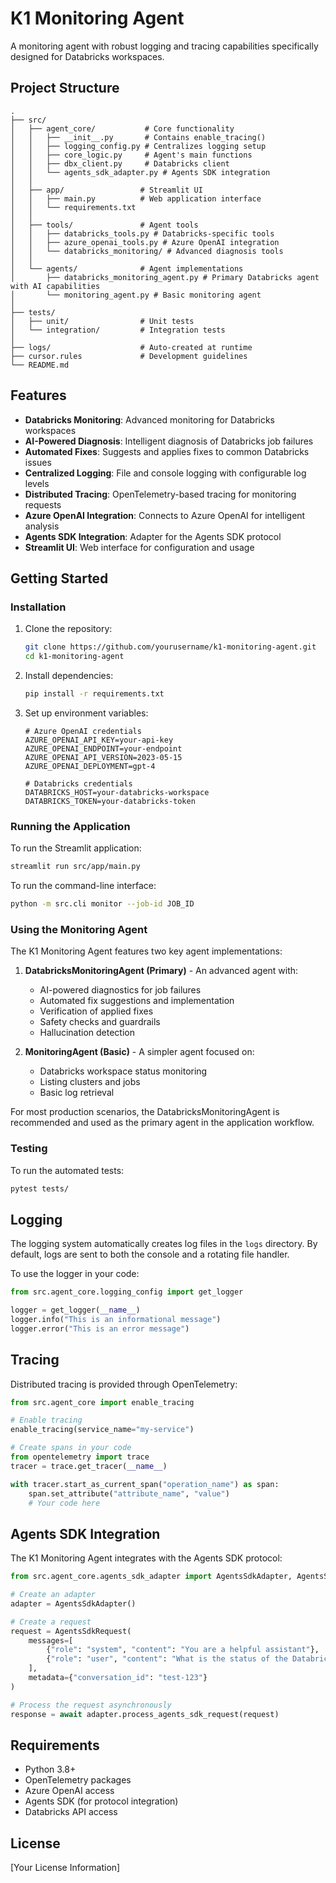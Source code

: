 # K1 Monitoring Agent

A monitoring agent with robust logging and tracing capabilities specifically designed for Databricks workspaces.

## Project Structure

```
.
├── src/
│   ├── agent_core/           # Core functionality 
│   │   ├── __init__.py       # Contains enable_tracing()
│   │   ├── logging_config.py # Centralizes logging setup
│   │   ├── core_logic.py     # Agent's main functions
│   │   ├── dbx_client.py     # Databricks client
│   │   └── agents_sdk_adapter.py # Agents SDK integration
│   │
│   ├── app/                 # Streamlit UI
│   │   ├── main.py          # Web application interface
│   │   └── requirements.txt
│   │
│   ├── tools/               # Agent tools
│   │   ├── databricks_tools.py # Databricks-specific tools
│   │   ├── azure_openai_tools.py # Azure OpenAI integration
│   │   └── databricks_monitoring/ # Advanced diagnosis tools
│   │
│   └── agents/              # Agent implementations
│       ├── databricks_monitoring_agent.py # Primary Databricks agent with AI capabilities
│       └── monitoring_agent.py # Basic monitoring agent
│
├── tests/
│   ├── unit/                # Unit tests
│   └── integration/         # Integration tests
│
├── logs/                    # Auto-created at runtime
├── cursor.rules             # Development guidelines
└── README.md
```

## Features

- **Databricks Monitoring**: Advanced monitoring for Databricks workspaces
- **AI-Powered Diagnosis**: Intelligent diagnosis of Databricks job failures
- **Automated Fixes**: Suggests and applies fixes to common Databricks issues
- **Centralized Logging**: File and console logging with configurable log levels
- **Distributed Tracing**: OpenTelemetry-based tracing for monitoring requests
- **Azure OpenAI Integration**: Connects to Azure OpenAI for intelligent analysis
- **Agents SDK Integration**: Adapter for the Agents SDK protocol
- **Streamlit UI**: Web interface for configuration and usage

## Getting Started

### Installation

1. Clone the repository:
   ```bash
   git clone https://github.com/yourusername/k1-monitoring-agent.git
   cd k1-monitoring-agent
   ```

2. Install dependencies:
   ```bash
   pip install -r requirements.txt
   ```

3. Set up environment variables:
   ```
   # Azure OpenAI credentials
   AZURE_OPENAI_API_KEY=your-api-key
   AZURE_OPENAI_ENDPOINT=your-endpoint
   AZURE_OPENAI_API_VERSION=2023-05-15
   AZURE_OPENAI_DEPLOYMENT=gpt-4
   
   # Databricks credentials
   DATABRICKS_HOST=your-databricks-workspace
   DATABRICKS_TOKEN=your-databricks-token
   ```

### Running the Application

To run the Streamlit application:

```bash
streamlit run src/app/main.py
```

To run the command-line interface:

```bash
python -m src.cli monitor --job-id JOB_ID
```

### Using the Monitoring Agent

The K1 Monitoring Agent features two key agent implementations:

1. **DatabricksMonitoringAgent (Primary)** - An advanced agent with:
   - AI-powered diagnostics for job failures
   - Automated fix suggestions and implementation
   - Verification of applied fixes
   - Safety checks and guardrails
   - Hallucination detection

2. **MonitoringAgent (Basic)** - A simpler agent focused on:
   - Databricks workspace status monitoring
   - Listing clusters and jobs 
   - Basic log retrieval

For most production scenarios, the DatabricksMonitoringAgent is recommended and used as the primary agent in the application workflow.

### Testing

To run the automated tests:

```bash
pytest tests/
```

## Logging

The logging system automatically creates log files in the `logs` directory. By default, logs are sent to both the console and a rotating file handler.

To use the logger in your code:

```python
from src.agent_core.logging_config import get_logger

logger = get_logger(__name__)
logger.info("This is an informational message")
logger.error("This is an error message")
```

## Tracing

Distributed tracing is provided through OpenTelemetry:

```python
from src.agent_core import enable_tracing

# Enable tracing
enable_tracing(service_name="my-service")

# Create spans in your code
from opentelemetry import trace
tracer = trace.get_tracer(__name__)

with tracer.start_as_current_span("operation_name") as span:
    span.set_attribute("attribute_name", "value")
    # Your code here
```

## Agents SDK Integration

The K1 Monitoring Agent integrates with the Agents SDK protocol:

```python
from src.agent_core.agents_sdk_adapter import AgentsSdkAdapter, AgentsSdkRequest

# Create an adapter
adapter = AgentsSdkAdapter()

# Create a request
request = AgentsSdkRequest(
    messages=[
        {"role": "system", "content": "You are a helpful assistant"},
        {"role": "user", "content": "What is the status of the Databricks job?"}
    ],
    metadata={"conversation_id": "test-123"}
)

# Process the request asynchronously
response = await adapter.process_agents_sdk_request(request)
```

## Requirements

- Python 3.8+
- OpenTelemetry packages
- Azure OpenAI access
- Agents SDK (for protocol integration)
- Databricks API access

## License

[Your License Information]
